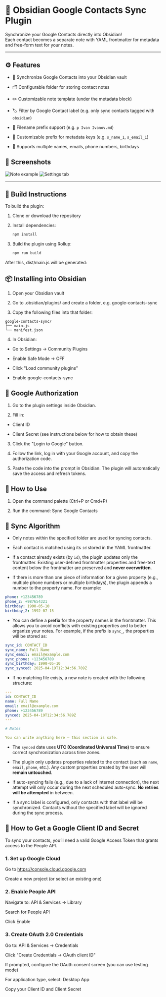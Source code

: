 # 🧩 Obsidian Google Contacts Sync Plugin

Synchronize your Google Contacts directly into Obsidian!  
Each contact becomes a separate note with YAML frontmatter for metadata and free-form text for your notes.

---

## ⚙️ Features

- 🔄 Synchronize Google Contacts into your Obsidian vault

- 🗂 Configurable folder for storing contact notes

- ✏️ Customizable note template (under the metadata block)

- 🏷 Filter by Google Contact label (e.g. only sync contacts tagged with `obsidian`)

- 📛 Filename prefix support (e.g. `p Ivan Ivanov.md`)

- 🧩 Customizable prefix for metadata keys (e.g. `s_name_1`, `s_email_1`)

- 📇 Supports multiple names, emails, phone numbers, birthdays

## 📸 Screenshots

![Note example](resources/obsidian_contact_sync_plugin_note.png "Note example")
![Settings tab](resources/obsidian_contact_sync_plugin_settings.png "Settings tab")

---

## 🔧 Build Instructions

To build the plugin:

1. Clone or download the repository

2. Install dependencies:

   ```bash
   npm install
   ```

3. Build the plugin using Rollup:   

   ```bash
   npm run build
   ```

After this, dist/main.js will be generated:

## 📦 Installing into Obsidian

1. Open your Obsidian vault

2. Go to .obsidian/plugins/ and create a folder, e.g. google-contacts-sync

3. Copy the following files into that folder:

```
google-contacts-sync/
├── main.js
└── manifest.json
```

4. In Obsidian:

- Go to Settings → Community Plugins

- Enable Safe Mode → OFF

- Click "Load community plugins"

- Enable google-contacts-sync

## 🔐 Google Authorization

1. Go to the plugin settings inside Obsidian.

2. Fill in:

- Client ID

- Client Secret
(see instructions below for how to obtain these)

3. Click the "Login to Google" button.

4. Follow the link, log in with your Google account, and copy the authorization code.

5. Paste the code into the prompt in Obsidian.
The plugin will automatically save the access and refresh tokens.

## 🚀 How to Use

1. Open the command palette (Ctrl+P or Cmd+P)

2. Run the command: Sync Google Contacts


## 🔁 Sync Algorithm

- Only notes within the specified folder are used for syncing contacts.
    
- Each contact is matched using its `id` stored in the YAML frontmatter.
    
- If a contact already exists (by `id`), the plugin updates only the frontmatter. Existing user-defined frontmatter properties and free-text content below the frontmatter are preserved and **never overwritten**.
    
- If there is more than one piece of information for a given property (e.g., multiple phone numbers or multiple birthdays), the plugin appends a number to the property name. For example:
    
```yaml
phone: +123456789
phone_2: +987654321
birthday: 1990-05-10
birthday_2: 1992-07-15
```

- You can define a **prefix** for the property names in the frontmatter. This allows you to avoid conflicts with existing properties and to better organize your notes. For example, if the prefix is `sync_`, the properties will be stored as:

```yaml
sync_id: CONTACT_ID
sync_name: Full Name
sync_email: email@example.com
sync_phone: +123456789
sync_birthday: 1990-05-10
sync_synced: 2025-04-19T12:34:56.789Z
```

- If no matching file exists, a new note is created with the following structure:
    
```yaml
---
id: CONTACT_ID
name: Full Name
email: email@example.com
phone: +123456789
synced: 2025-04-19T12:34:56.789Z
---

# Notes  

You can write anything here — this section is safe.
```

- The `synced` date uses **UTC (Coordinated Universal Time)** to ensure correct synchronization across time zones.
    
- The plugin only updates properties related to the contact (such as `name`, `email`, `phone`, etc.). Any custom properties created by the user will **remain untouched**.
    
- If auto-syncing fails (e.g., due to a lack of internet connection), the next attempt will only occur during the next scheduled auto-sync. **No retries will be attempted** in between.

- If a sync label is configured, only contacts with that label will be synchronized. Contacts without the specified label will be ignored during the sync process.

## 🔐 How to Get a Google Client ID and Secret
To sync your contacts, you’ll need a valid Google Access Token that grants access to the People API.

### 1. Set up Google Cloud
Go to https://console.cloud.google.com

Create a new project (or select an existing one)

### 2. Enable People API
Navigate to: API & Services → Library

Search for People API

Click Enable

### 3. Create OAuth 2.0 Credentials
Go to: API & Services → Credentials

Click "Create Credentials → OAuth client ID"

If prompted, configure the OAuth consent screen (you can use testing mode)

For application type, select: Desktop App

Copy your Client ID and Client Secret
